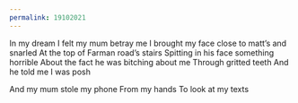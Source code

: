 ```yaml
---
permalink: 19102021
---
```

In my dream I felt my mum betray me 
I brought my face close to matt’s and snarled 
At the top of Farman road’s stairs 
Spitting in his face something horrible 
About the fact he was bitching about me 
Through gritted teeth 
And he told me I was posh 

And my mum stole my phone 
From my hands 
To look at my texts